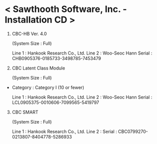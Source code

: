 # < Sawthooth Software, Inc. - Installation CD >


1. CBC-HB Ver. 4.0

   (System Size : Full)

   Line 1 : Hankook Research Co., Ltd.
   Line 2 : Woo-Seoc Hann
   Serial : CHB0905376-0185733-3498785-7453479


2. CBC Latent Class Module

   (System Size : Full)
* Category : Category I (10 or fewer) 


  Line 1 : Hankook Research Co., Ltd.
  Line 2 : Woo-Seoc Hann
  Serial : LCL0905375-0010606-7099565-5419797


3. CBC SMART

   (System Size : Full)

   Line 1 : Hankook Research Co., Ltd.
   Line 2 : 
   Serial : CBC0799270-0213807-8404778-5286933


